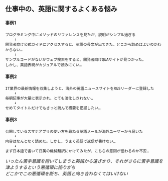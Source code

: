 ## 仕事中の、英語に関するよくある悩み
#### 事例1
	プログラミング中にメソッドのリファレンスを見たが、説明がシンプル過ぎる
		↓
	開発者向け公式ガイドにアクセスすると、英語の長文が出てきた。どこから読めばよいのかわからない…
		↓
	サンプルコードがないかウェブ検索をすると、開発者向けQ&Aサイトが見つかった。
	しかし、英語表現がカジュアルで読みにくい…

#### 事例2
	IT業界の最新情報を収集しようと、海外の英語ニュースサイトをR&Sリーダーに登録した
		↓
	毎朝記事が大量に表示され、とても消化しきれない…
		↓
	せめてタイトルだけでもさっと読んで概要を把握したい…

#### 事例3
	公開しているスマホアプリの使い方を尋ねる英語メールが海外ユーザーから届いた
		↓
	内容はなんとなく読めた。しかし、うまく英語で返信が書けない…
		↓
	まず日本語で書いて日英の機械翻訳にかけてみたが、こちらの意図が伝わるのか不安…

*いったん苦手意識を抱いてしまうと英語から遠ざかり、それがさらに苦手意識を津ようするという悪循環に陥りがち  
どこかでこの悪循環を断ち、英語と向き合わなくてはいけない*
